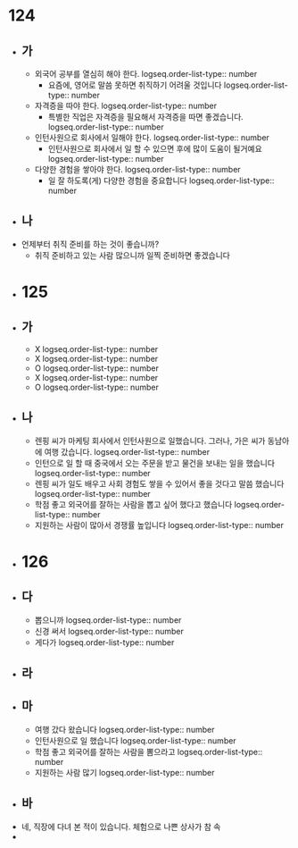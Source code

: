 # 124
- ## 가
	- 외국어 공부를 열심히 해야 한다. 
	  logseq.order-list-type:: number
		- 요즘에, 영어로 말씀 못하면 취직하기 어려울 것입니다
		  logseq.order-list-type:: number
	- 자격증을 따야 한다.
	  logseq.order-list-type:: number
		- 특별한 직업은 자격증을 필요해서 자격증을 따면 좋겠습니다.
		  logseq.order-list-type:: number
	- 인턴사원으로 회사에서 일해야 한다.
	  logseq.order-list-type:: number
		- 인턴사원으로 회사에서 일 할 수 있으면 후에 많이 도움이 될거예요
		  logseq.order-list-type:: number
	- 다양한 경험을 쌓아야 한다.
	  logseq.order-list-type:: number
		- 일 잘 하도록(게) 다양한 경험을 중요합니다
		  logseq.order-list-type:: number
- ## 나
- 언제부터 취직 준비를 하는 것이 좋습니까?
	- 취직 준비하고 있는 사람 많으니까 일찍 준비하면 좋겠습니다
- # 125
- ## 가
	- X
	  logseq.order-list-type:: number
	- X
	  logseq.order-list-type:: number
	- O
	  logseq.order-list-type:: number
	- X
	  logseq.order-list-type:: number
	- O
	  logseq.order-list-type:: number
- ## 나
	- 렌핑 씨가 마케팅 회사에서 인턴사원으로 일했습니다.  그러나, 가은 씨가 동남아에 여행 갔습니다.
	  logseq.order-list-type:: number
	- 인턴으로 일 할 때 중국에서 오는 주문을 받고 물건을 보내는 일을 했습니다
	  logseq.order-list-type:: number
	- 렌핑 씨가 일도 배우고 사회 경험도 쌓을 수 있어서 좋을 것다고 말씀 했습니다
	  logseq.order-list-type:: number
	- 학점 좋고 외국어를 잘하는 사람을 뽑고 싶어 했다고 했습니다
	  logseq.order-list-type:: number
	- 지원하는 사람이 많아서 경쟁률 높입니다
	  logseq.order-list-type:: number
- # 126
- ## 다
	- 뽑으니까
	  logseq.order-list-type:: number
	- 신경 써서
	  logseq.order-list-type:: number
	- 게다가
	  logseq.order-list-type:: number
- ## 라
- ## 마
	- 여행 갔다 왔습니다
	  logseq.order-list-type:: number
	- 인턴사원으로 일 했습니다
	  logseq.order-list-type:: number
	- 학점 좋고 외국어를 잘하는 사람을 뽐으라고
	  logseq.order-list-type:: number
	- 지원하는 사람 많기
	  logseq.order-list-type:: number
- ## 바
- 네, 직장에 다녀 본 적이 있습니다. 체험으로  나쁜 상사가 참 속
-